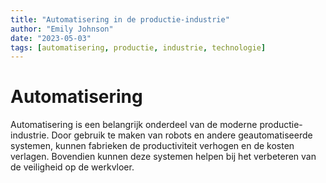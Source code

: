 ```yaml
---
title: "Automatisering in de productie-industrie"
author: "Emily Johnson"
date: "2023-05-03"
tags: [automatisering, productie, industrie, technologie]
---
```


# Automatisering
Automatisering is een belangrijk onderdeel van de moderne productie-industrie. Door gebruik te maken van robots en andere geautomatiseerde systemen, kunnen fabrieken de productiviteit verhogen en de kosten verlagen. Bovendien kunnen deze systemen helpen bij het verbeteren van de veiligheid op de werkvloer.